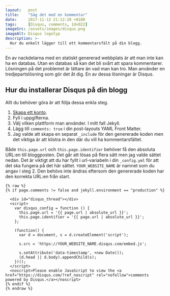 ```yaml
---
layout:   post
title:    "Säg det med en kommentar"
date:     2017-11-12 21:12:20 +0100
tags:     [Disqus, comments, 1dv022]
imageSrc: /assets/images/disqus.png
imageAlt: Disqus logotyp
description: >-
  Hur du enkelt lägger till ett kommentarsfält på din blogg.
---
```

En av nackdelarna med en statiskt genererad webbplats är att man inte kan ha en databas. Utan en databas så kan det bli svårt att spara kommentarer. Lösningen på det problemet är lättare än vad man kan tro. Man använder en tredjepartslösning som gör det åt dig. En av dessa lösningar är Disqus.

## Hur du installerar Disqus på din blogg
Allt du behöver göra är att följa dessa enkla steg.

1. [Skapa ett konto](https://disqus.com/profile/signup/?next=/admin/create/).
2. Fyll i uppgifterna.
3. Välj vilken plattform man använder. I mitt fall Jekyll.
4. Lägg till `comments: true` i din post-layouts YAML Front Matter.
5. Jag valde att skapa en separat `_include` för den genererade koden men det viktiga är att klistra in den där du vill ha kommentarsfältet.

Både `this.page.url` och `this.page.identifier` behöver få den absoluta URL:en till bloggposten. Det går att lösas på flera sätt men jag valde sättet nedan. Det är viktigt att du har fyllt i url-variabeln i din `_config.yml` för att det ska fungera på det här sättet. `YOUR_WEBSITE_NAME` är namnet som du angav i steg 2. Den behövs inte ändras eftersom den genererade koden har den korrekta URL:en från start.

```
{% raw %}
{% if page.comments != false and jekyll.environment == "production" %}

  <div id="disqus_thread"></div>
  <script>
    var disqus_config = function () {
      this.page.url = '{{ page.url | absolute_url }}';
      this.page.identifier = '{{ page.url | absolute_url }}';
    };

    (function() {
      var d = document, s = d.createElement('script');

      s.src = 'https://YOUR_WEBSITE_NAME.disqus.com/embed.js';

      s.setAttribute('data-timestamp', +new Date());
      (d.head || d.body).appendChild(s);
    })();
  </script>
  <noscript>Please enable JavaScript to view the <a href="https://disqus.com/?ref_noscript" rel="nofollow">comments powered by Disqus.</a></noscript>
{% endif %}
{% endraw %}
``` 